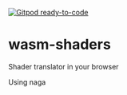[![Gitpod ready-to-code](https://img.shields.io/badge/Gitpod-ready--to--code-blue?logo=gitpod)](https://gitpod.io/#https://github.com/pjoe/wasm-shaders)

# wasm-shaders

Shader translator in your browser

Using naga
